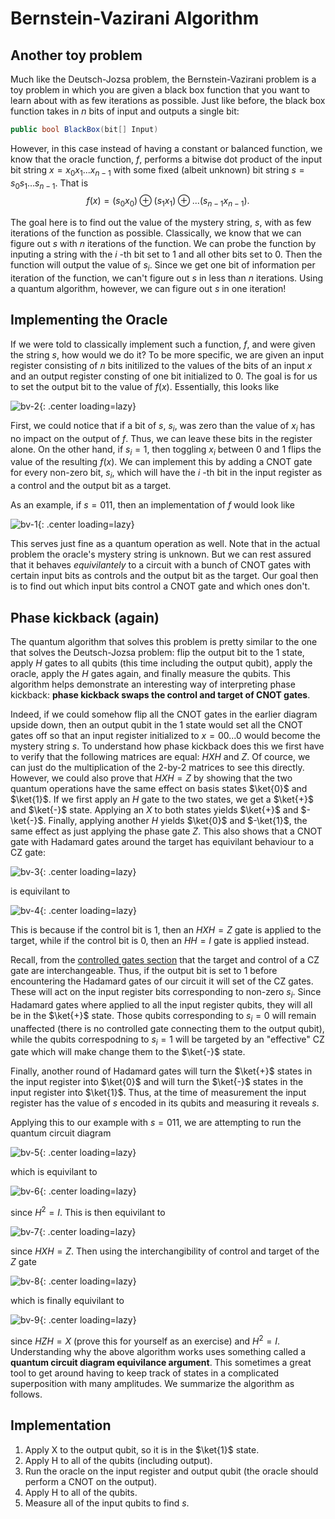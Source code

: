 # Bernstein-Vazirani Algorithm

## Another toy problem

Much like the Deutsch-Jozsa problem, the Bernstein-Vazirani problem is a toy problem in which you are given a black box function that you want to learn about with
as few iterations as possible. Just like before, the black box function takes in $n$
bits of input and outputs a single bit:

```c#
public bool BlackBox(bit[] Input)
```

However, in this case instead of having a constant or balanced function, we know that the oracle function, $f$,
performs a bitwise dot product of the input bit string $x=x_0x_1...x_{n-1}$
with some fixed (albeit unknown) bit string $s=s_0s_1...s_{n-1}$.
That is
$$f(x)=(s_0x_0)\oplus (s_1x_1)\oplus...(s_{n-1}x_{n-1}).$$

The goal here is to find out the value of the mystery string, $s$,
with as few iterations of the function as possible. Classically, we know that we can figure out $s$
with $n$
iterations of the function. We can probe the function by inputing a string with the $i$
-th bit set to 1 and all other bits set to 0. Then the function will output the value of $s_i$.
Since we get one bit of information per iteration of the function, we can't figure out $s$
in less than $n$
iterations. Using a quantum algorithm, however, we can figure out $s$ in one iteration!

## Implementing the Oracle

If we were told to classically implement such a function, $f$,
and were given the string $s$,
how would we do it? To be more specific, we are given an input register consisting of $n$
bits initilized to the values of the bits of an input $x$
and an output register consting of one bit initialized to 0. The goal is for us to set the output bit to the value of $f(x)$. Essentially, this looks like

![bv-2](images/bv-2.PNG){: .center loading=lazy}

First, we could notice that if a bit of $s$,
$s_i$,
was zero than the value of $x_i$
has no impact on the output of $f$.
Thus, we can leave these bits in the register alone. On the other hand, if $s_i=1$,
then toggling $x_i$
between 0 and 1 flips the value of the resulting $f(x)$.
We can implement this by adding a CNOT gate for every non-zero bit, $s_i$,
which will have the $i$
-th bit in the input register as a control and the output bit as a target.

As an example, if $s=011$, then an implementation of $f$ would look like

![bv-1](images/bv-1.PNG){: .center loading=lazy}

This serves just fine as a quantum operation as well. Note that in the actual problem the oracle's mystery string is unknown. But we can rest assured that it behaves *equivilantely* to a circuit with a bunch of CNOT gates with certain input bits as controls and the output bit as the target. Our goal then is to find out which input bits control a CNOT gate and which ones don't.

## Phase kickback (again)

The quantum algorithm that solves this problem is pretty similar to the one that solves the Deutsch-Jozsa problem: flip the output bit to the 1 state, apply $H$
gates to all qubits (this time including the output qubit), apply the oracle, apply the $H$ gates again, and finally measure the qubits. This algorithm helps demonstrate an interesting way of interpreting phase kickback: **phase kickback swaps the control and target of CNOT gates**.

Indeed, if we could somehow flip all the CNOT gates in the earlier diagram upside down, then an output qubit in the 1 state would set all the CNOT gates off so that an input register initialized to $x=00...0$
would become the mystery string $s$.
To understand how phase kickback does this we first have to verify that the following matrices are equal: $HXH$
and $Z$.
Of cource, we can just do the multiplication of the 2-by-2 matrices to see this directly. However, we could also prove that $HXH=Z$
by showing that the two quantum operations have the same effect on basis states $\ket{0}$
and $\ket{1}$.
If we first apply an $H$
gate to the two states, we get a $\ket{+}$
and $\ket{-}$
state. Applying an $X$
to both states yields $\ket{+}$
and $-\ket{-}$. 
Finally, applying another $H$
yields $\ket{0}$
and $-\ket{1}$,
the same effect as just applying the phase gate $Z$.
This also shows that a CNOT gate with Hadamard gates around the target has equivilant behaviour to a CZ gate:

![bv-3](images/bv-3.PNG){: .center loading=lazy}

is equivilant to

![bv-4](images/bv-4.PNG){: .center loading=lazy}

This is because if the control bit is 1, then an $HXH=Z$
gate is applied to the target, while if the control bit is 0, then an $HH=I$
gate is applied instead.

Recall, from the [controlled gates section](https://stem.mitre.org/quantum/quantum-concepts/multi-qubit-gates.html#controlled-gates-in-general) that the target and control of a CZ gate are interchangeable. Thus, if the output bit is set to 1 before encountering the Hadamard gates of our circuit it will set of the CZ gates. These will act on the input register bits corresponding to non-zero $s_i$.
Since Hadamard gates where applied to all the input register qubits, they will all be in the $\ket{+}$
state. Those qubits corresponding to $s_i=0$
will remain unaffected (there is no controlled gate connecting them to the output qubit), while the qubits correspodning to $s_i=1$
will be targeted by an "effective" CZ gate which will make change them to the $\ket{-}$
state. 

Finally, another round of Hadamard gates will turn the $\ket{+}$
states in the input register into $\ket{0}$
and will turn the $\ket{-}$
states in the input register into $\ket{1}$.
Thus, at the time of measurement the input register has the value of $s$
encoded in its qubits and measuring it reveals $s$.

Applying this to our example with $s=011$,
we are attempting to run the quantum circuit diagram

![bv-5](images/bv-5.PNG){: .center loading=lazy}

which is equivilant to

![bv-6](images/bv-6.PNG){: .center loading=lazy}

since $H^2=I$.
This is then equivilant to

![bv-7](images/bv-7.PNG){: .center loading=lazy}

since $HXH=Z$.
Then using the interchangibility of control and target of the $Z$ gate

![bv-8](images/bv-8.PNG){: .center loading=lazy}

which is finally equivilant to

![bv-9](images/bv-9.PNG){: .center loading=lazy}

since $HZH=X$
(prove this for yourself as an exercise) and $H^2=I$. Understanding why the above algorithm works uses something called a **quantum circuit diagram equivilance argument**. This sometimes a great tool to get around having to keep track of states in a complicated superposition with many amplitudes. We summarize the algorithm as follows.

## Implementation

1. Apply X to the output qubit, so it is in the $\ket{1}$ state.
2. Apply H to all of the qubits (including output).
3. Run the oracle on the input register and output qubit (the oracle should perform a CNOT on the output).
4. Apply H to all of the qubits.
5. Measure all of the input qubits to find $s$.

